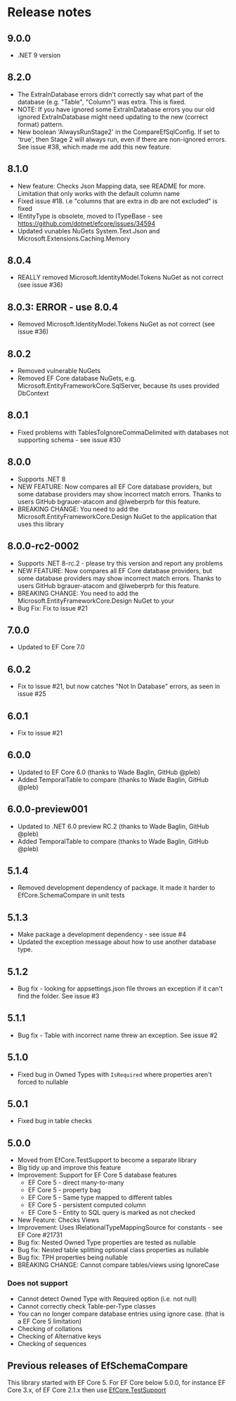 # Release notes

## 9.0.0

- .NET 9 version

## 8.2.0

- The ExtraInDatabase errors didn't correctly say what part of the database (e.g. "Table", "Column") was extra. This is fixed. 
- NOTE: If you have ignored some ExtraInDatabase errors you our old ignored ExtraInDatabase might need updating to the new (correct format) pattern.  
- New boolean 'AlwaysRunStage2' in the CompareEfSqlConfig. If set to 'true', then Stage 2 will always run, even if there are non-ignored errors. See issue #38, which made me add this new feature.


## 8.1.0

- New feature: Checks Json Mapping data, see README for more. Limitation that only works with the default column name
- Fixed issue #18. i.e "columns that are extra in db are not excluded" is fixed
- IEntityType is obsolete, moved to ITypeBase - see https://github.com/dotnet/efcore/issues/34594
- Updated vunables NuGets System.Text.Json and Microsoft.Extensions.Caching.Memory

## 8.0.4

- REALLY removed Microsoft.IdentityModel.Tokens NuGet as not correct (see issue #36)

## 8.0.3: ERROR - use 8.0.4

- Removed Microsoft.IdentityModel.Tokens NuGet as not correct (see issue #36)

## 8.0.2

- Removed vulnerable NuGets
- Removed EF Core database NuGets, e.g. Microsoft.EntityFrameworkCore.SqlServer, because its uses provided DbContext

## 8.0.1

- Fixed problems with TablesToIgnoreCommaDelimited with databases not supporting schema - see issue #30

## 8.0.0

- Supports .NET 8
- NEW FEATURE: Now compares all EF Core database providers, but some database providers may show incorrect match errors. Thanks to users GitHub bgrauer-atacom and @lweberprb for this feature.
- BREAKING CHANGE: You need to add the Microsoft.EntityFrameworkCore.Design NuGet to the application that uses this library 

## 8.0.0-rc2-0002

- Supports .NET 8-rc.2 - please try this version and report any problems
- NEW FEATURE: Now compares all EF Core database providers, but some database providers may show incorrect match errors. Thanks to users GitHub bgrauer-atacom and @lweberprb for this feature.
- BREAKING CHANGE: You need to add the Microsoft.EntityFrameworkCore.Design NuGet to your 
- Bug Fix: Fix to issue #21

## 7.0.0

- Updated to EF Core 7.0
 
## 6.0.2

- Fix to issue #21, but now catches "Not In Database" errors, as seen in issue #25

## 6.0.1

- Fix to issue #21

## 6.0.0

- Updated to EF Core 6.0 (thanks to Wade Baglin, GitHub @pleb)
- Added TemporalTable to compare (thanks to Wade Baglin, GitHub @pleb)

## 6.0.0-preview001

- Updated to .NET 6.0 preview RC.2 (thanks to Wade Baglin, GitHub @pleb)
- Added TemporalTable to compare (thanks to Wade Baglin, GitHub @pleb)

## 5.1.4

- Removed development dependency of package. It made it harder to EfCore.SchemaCompare in unit tests

## 5.1.3

- Make package a development dependency - see issue #4
- Updated the exception message about how to use another database type.

## 5.1.2

- Bug fix - looking for appsettings.json file throws an exception if it can't find the folder. See issue #3

## 5.1.1

- Bug fix - Table with incorrect name threw an exception. See issue #2

## 5.1.0

- Fixed bug in Owned Types with `IsRequired` where properties aren't forced to nullable

## 5.0.1

- Fixed bug in table checks

## 5.0.0

- Moved from EfCore.TestSupport to become a separate library 
- Big tidy up and improve this feature
- Improvement: Support for EF Core 5 database features
   - EF Core 5 - direct many-to-many
   - EF Core 5 - property bag
   - EF Core 5 - Same type mapped to different tables
   - EF Core 5 - persistent computed column
   - EF Core 5 - Entity to SQL query is marked as not checked
- New Feature: Checks Views
- Improvement: Uses IRelationalTypeMappingSource for constants - see EF Core #21731
- Bug fix: Nested Owned Type properties are tested as nullable
- Bug fix: Nested table splitting optional class properties as nullable
- Bug fix: TPH properties being nullable
- BREAKING CHANGE: Cannot compare tables/views using IgnoreCase

### Does not support

- Cannot detect Owned Type with Required option (i.e. not null)
- Cannot correctly check Table-per-Type classes
- You can no longer compare database entries using ignore case. (that is a EF Core 5 limitation)
- Checking of collations
- Checking of Alternative keys
- Checking of sequences


## Previous releases of EfSchemaCompare

This library started with EF Core 5. For EF Core below 5.0.0, for instance EF Core 3.x, of EF Core 2.1.x then use [EfCore.TestSupport](https://github.com/JonPSmith/EfCore.TestSupport)